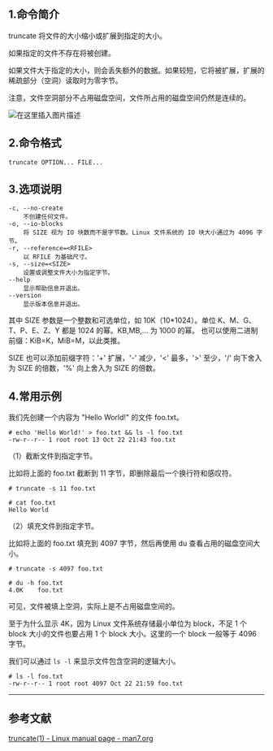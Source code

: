 ## 1.命令简介
truncate 将文件的大小缩小或扩展到指定的大小。

如果指定的文件不存在将被创建。

如果文件大于指定的大小，则会丢失额外的数据。如果较短，它将被扩展，扩展的稀疏部分（空洞）读取时为零字节。

注意，文件空洞部分不占用磁盘空间，文件所占用的磁盘空间仍然是连续的。

![在这里插入图片描述](https://img-blog.csdnimg.cn/21477614c8124b8282ca1b3b80a8b11e.png)

## 2.命令格式
```shell
truncate OPTION... FILE...
```

## 3.选项说明
```shell
-c, --no-create
	不创建任何文件。
-o, --io-blocks
	将 SIZE 视为 IO 块数而不是字节数。Linux 文件系统的 IO 块大小通过为 4096 字节。
-r, --reference=<RFILE>
	以 RFILE 为基础尺寸。
-s, --size=<SIZE>
	设置或调整文件大小为指定字节。
--help
	显示帮助信息并退出。
--version
	显示版本信息并退出。
```
其中 SIZE 参数是一个整数和可选单位，如 10K（10*1024）。单位 K、M、G、T、P、E、Z、Y 都是 1024 的幂。KB,MB,... 为 1000 的幂。 也可以使用二进制前缀：KiB=K，MiB=M，以此类推。

SIZE 也可以添加前缀字符：'+' 扩展，'-' 减少，'<' 最多，'>' 至少，'/' 向下舍入为 SIZE 的倍数，'%' 向上舍入为 SIZE 的倍数。

## 4.常用示例
我们先创建一个内容为 "Hello World!" 的文件 foo.txt。
```shell
# echo 'Hello World!' > foo.txt && ls -l foo.txt
-rw-r--r-- 1 root root 13 Oct 22 21:43 foo.txt
```
（1）截断文件到指定字节。

比如将上面的 foo.txt 截断到 11 字节，即删除最后一个换行符和感叹符。
```shell
# truncate -s 11 foo.txt

# cat foo.txt
Hello World
```

（2）填充文件到指定字节。

比如将上面的 foo.txt 填充到 4097 字节，然后再使用 du 查看占用的磁盘空间大小。
```shell
# truncate -s 4097 foo.txt

# du -h foo.txt
4.0K	foo.txt
```
可见，文件被填上空洞，实际上是不占用磁盘空间的。

至于为什么显示 4K，因为 Linux 文件系统存储最小单位为 block，不足 1 个 block 大小的文件也要占用 1 个 block 大小。这里的一个 block 一般等于 4096 字节。

我们可以通过 `ls -l` 来显示文件包含空洞的逻辑大小。
```shell
# ls -l foo.txt
-rw-r--r-- 1 root root 4097 Oct 22 21:59 foo.txt
```

---
## 参考文献
[truncate(1) - Linux manual page - man7.org](https://man7.org/linux/man-pages/man1/truncate.1.html)

<Vssue title="truncate" />